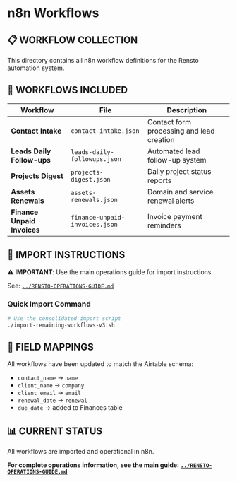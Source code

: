 # n8n Workflows

## 📋 **WORKFLOW COLLECTION**

This directory contains all n8n workflow definitions for the Rensto automation system.

## 🔄 **WORKFLOWS INCLUDED**

| Workflow | File | Description |
|----------|------|-------------|
| **Contact Intake** | `contact-intake.json` | Contact form processing and lead creation |
| **Leads Daily Follow-ups** | `leads-daily-followups.json` | Automated lead follow-up system |
| **Projects Digest** | `projects-digest.json` | Daily project status reports |
| **Assets Renewals** | `assets-renewals.json` | Domain and service renewal alerts |
| **Finance Unpaid Invoices** | `finance-unpaid-invoices.json` | Invoice payment reminders |

## 🚀 **IMPORT INSTRUCTIONS**

**⚠️ IMPORTANT**: Use the main operations guide for import instructions.

See: [`../RENSTO-OPERATIONS-GUIDE.md`](../RENSTO-OPERATIONS-GUIDE.md)

### **Quick Import Command**
```bash
# Use the consolidated import script
./import-remaining-workflows-v3.sh
```

## 🔧 **FIELD MAPPINGS**

All workflows have been updated to match the Airtable schema:
- `contact_name` → `name`
- `client_name` → `company`
- `client_email` → `email`
- `renewal_date` → `renewal`
- `due_date` → added to Finances table

## 📊 **CURRENT STATUS**

All workflows are imported and operational in n8n.

**For complete operations information, see the main guide: [`../RENSTO-OPERATIONS-GUIDE.md`](../RENSTO-OPERATIONS-GUIDE.md)**
